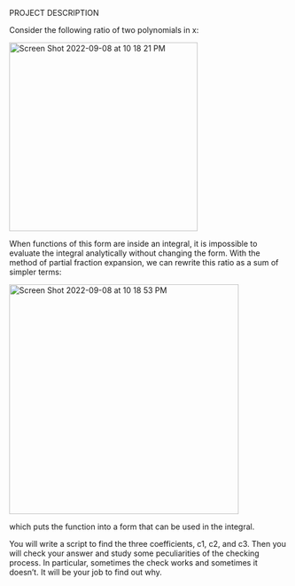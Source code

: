 PROJECT DESCRIPTION

Consider the following ratio of two polynomials in x:

<img width="340" alt="Screen Shot 2022-09-08 at 10 18 21 PM" src="https://user-images.githubusercontent.com/42018336/189258277-79b6b15d-e86d-4472-9099-2f8d34ca47d0.png">

When functions of this form are inside an integral, it is impossible to evaluate the integral analytically without changing the form. With the method of partial fraction expansion, we can rewrite this ratio as a sum of simpler terms:

<img width="414" alt="Screen Shot 2022-09-08 at 10 18 53 PM" src="https://user-images.githubusercontent.com/42018336/189258346-cac9b91a-acce-4e78-a627-86fb9b4dded3.png">

which puts the function into a form that can be used in the integral.

You will write a script to find the three coefficients, c1, c2, and c3. Then you will check your answer and study some peculiarities of the checking process. In particular, sometimes the check works and
sometimes it doesn’t. It will be your job to find out why.
